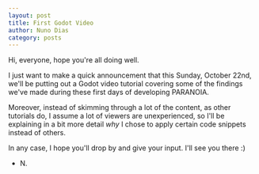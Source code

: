 ```yaml
---
layout: post
title: First Godot Video
author: Nuno Dias
category: posts
---
```

Hi, everyone, hope you're all doing well.

I just want to make a quick announcement that this Sunday, October 22nd, we'll be putting out a Godot video tutorial covering some of the findings we've made during these first days of developing PARANOIA.

Moreover, instead of skimming through a lot of the content, as other tutorials do, I assume a lot of viewers are unexperienced, so I'll be explaining in a bit more detail _why_ I chose to apply certain code snippets instead of others.

In any case, I hope you'll drop by and give your input. I'll see you there :)

- N.
